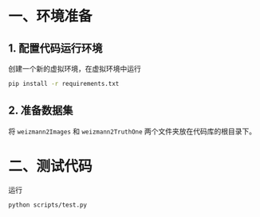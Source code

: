 # 一、环境准备

## 1. 配置代码运行环境

创建一个新的虚拟环境，在虚拟环境中运行

```bash
pip install -r requirements.txt
```

## 2. 准备数据集

将 `weizmann2Images` 和 `weizmann2TruthOne` 两个文件夹放在代码库的根目录下。

# 二、测试代码

运行

```bash
python scripts/test.py
```

